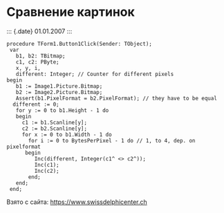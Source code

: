 Сравнение картинок
==================

::: {.date}
01.01.2007
:::

    procedure TForm1.Button1Click(Sender: TObject);
     var
       b1, b2: TBitmap;
       c1, c2: PByte;
       x, y, i,
       different: Integer; // Counter for different pixels 
    begin
       b1 := Image1.Picture.Bitmap;
       b2 := Image2.Picture.Bitmap;
       Assert(b1.PixelFormat = b2.PixelFormat); // they have to be equal 
      different := 0;
       for y := 0 to b1.Height - 1 do
       begin
         c1 := b1.Scanline[y];
         c2 := b2.Scanline[y];
         for x := 0 to b1.Width - 1 do
           for i := 0 to BytesPerPixel - 1 do // 1, to 4, dep. on pixelformat 
          begin
             Inc(different, Integer(c1^ <> c2^));
             Inc(c1);
             Inc(c2);
           end;
       end;
     end;

Взято с сайта: <https://www.swissdelphicenter.ch>
